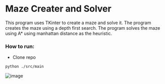 # Maze Creater and Solver

This program uses TKinter to create a maze and solve it.
The program creates the maze using a depth first search.
The program solves the maze using A* using manhattan distance as the heuristic.

### How to run:

* Clone repo

```
python ./src/main
```

![image](https://github.com/3ternalSage/MazeSolver/assets/50999150/38d44b07-c7bf-4ee9-b839-47a3fd91fe1b)
